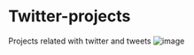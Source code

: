 # Twitter-projects
Projects related with twitter and tweets
![image](https://user-images.githubusercontent.com/55661555/111317512-3e136780-868a-11eb-82c6-407f6a4c1ce3.png)

